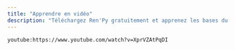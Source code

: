 ```yaml
---
title: "Apprendre en vidéo"
description: "Téléchargez Ren'Py gratuitement et apprenez les bases du moteur pour créer votre premier projet."
---
```


`youtube:https://www.youtube.com/watch?v=XprVZAtPqDI`

